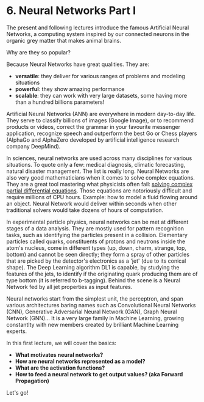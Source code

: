 # 6. Neural Networks Part I
The present and following lectures introduce the famous Artificial Neural Networks, a computing system inspired by our connected neurons in the organic grey matter that makes animal brains.  

Why are they so popular?  

Because Neural Networks have great qualities. They are:
* __versatile__: they deliver for various ranges of problems and modeling situations
* __powerful__: they show amazing performance
* __scalable__: they can work with very large datasets, some having more than a hundred billions parameters!

Artificial Neural Networks (ANN) are everywhere in modern day-to-day life. They serve to classify billions of images (Google Image), or to recommend products or videos, correct the grammar in your favourite messenger application, recognize speech and outperform the best Go or Chess players (AlphaGo and AlphaZero developed by artificial intelligence research company DeepMind). 

In sciences, neural networks are used across many disciplines for various situations. To quote only a few: medical diagnosis, climatic forecasting, natural disaster management. The list is really long. Neural Networks are also very good mathematicians when it comes to solve complex equations. They are a great tool mastering what physicists often fail: [solving complex partial differential equations](https://www.quantamagazine.org/latest-neural-nets-solve-worlds-hardest-equations-faster-than-ever-before-20210419). Those equations are notoriously difficult and require millions of CPU hours. Example: how to model a fluid flowing around an object. Neural Network would deliver within seconds when other traditional solvers would take dozens of hours of computation. 

In experimental particle physics, neural networks can be met at different stages of a data analysis. They are mostly used for pattern recognition tasks, such as identifying the particles present in a collision. Elementary particles called quarks, constituents of protons and neutrons inside the atom's nucleus, come in different types (up, down, charm, strange, top, bottom) and cannot be seen directly; they form a spray of other particles that are picked by the detector's electronics as a 'jet' (due to its conical shape). The Deep Learning algorithm DL1 is capable, by studying the features of the jets, to identify if the originating quark producing them are of type bottom (it is referred to b-tagging). Behind the scene is a Neural Network fed by all jet properties as input features.

Neural networks start from the simplest unit, the perceptron, and span various architectures baring names such as Convolutional Neural Networks (CNN), Generative Adversarial Neural Network (GAN), Graph Neural Network (GNN)... It is a very large family in Machine Learning, growing constantlty with new members created by brilliant Machine Learning experts.

In this first lecture, we will cover the basics:

* __What motivates neural networks?__
* __How are neural networks represented as a model?__  
* __What are the activation functions?__  
* __How to feed a neural network to get output values? (aka Forward Propagation)__

Let's go!




